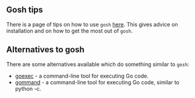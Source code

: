 ## Gosh tips
There is a page of tips on how to
use `gosh` [here](https://nickwells.github.io/GoRecipes/gosh.html).
This gives advice on installation and on how to get the most
out of `gosh`.

## Alternatives to gosh
There are some alternatives available which do something similar to `gosh`:
- [goexec](https://github.com/shurcooL/goexec/) - a command-line tool for executing Go code.
- [gommand](https://github.com/sno6/gommand) - a command-line tool for executing Go code, similar to python -c.
